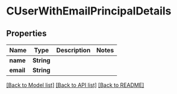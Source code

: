 # CUserWithEmailPrincipalDetails

## Properties

Name | Type | Description | Notes
------------ | ------------- | ------------- | -------------
**name** | **String** |  | 
**email** | **String** |  | 

[[Back to Model list]](../README.md#documentation-for-models) [[Back to API list]](../README.md#documentation-for-api-endpoints) [[Back to README]](../README.md)


